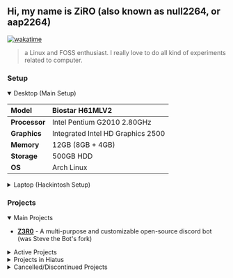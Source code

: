 ## Hi, my name is ZiRO (also known as null2264, or aap2264)

[![wakatime](https://wakatime.com/badge/user/e3f91dd5-c937-4d7d-98f5-f2282e7bfb16.svg)](https://wakatime.com/@e3f91dd5-c937-4d7d-98f5-f2282e7bfb16)

> a Linux and FOSS enthusiast. I really love to do all kind of experiments related to computer.

### Setup
<details open><summary>Desktop (Main Setup)</summary>

|**Model**| Biostar H61MLV2 |
|:-|:-|
|**Processor**| Intel Pentium G2010 2.80GHz |
|**Graphics**| Integrated Intel HD Graphics 2500 |
|**Memory**| 12GB (8GB + 4GB) |
|**Storage**| 500GB HDD |
|**OS**| Arch Linux |

</details>

<details><summary>Laptop (Hackintosh Setup)</summary>

|**Model**| Lenovo ThinkPad L460 |
|:-|:-|
|**Processor**| Intel Core i5-6300U 2.50GHz / 3.00GHz |
|**Graphics**| Integrated Intel HD Graphics 520 |
|**Memory**| 8GB |
|**Storage**| 256 SSD |
|**OS**| macOS Monterey (v12.5.1 - OCv0.8.3) |

</details>

### Projects

<details open><summary>Main Projects</summary>

- **[Z3R0](https://github.com/ZiRO-Bot/ziBot)** - A multi-purpose and customizable open-source discord bot (was Steve the Bot's fork)

</details>

<details><summary>Active Projects</summary>

- **[Dotfiles](https://github.com/null2264/dotfiles)** - Collection of my Configuration file
- **[zi-Dark](https://github.com/null2264/Zi-Dark)** - Custom CSS/Theme that use zi colorscheme (my custom colorscheme)
- **[imagemanip](https://github.com/null2264/imagemanip)** - Fun experiment with python's PIL
- **[CobbleGen](https://github.com/null2264/CobbleGen)** - A fabric mod that allows you to customize/randomize cobblestone generator
- **[Structure World: Revived](https://github.com/null2264/structure-world)** - A small fabric mod that lets you generate a void world with a custom structure placed on it
- And more other small project...

</details>

<details><summary>Projects in Hiatus</summary>

- **[SkinCan](https://github.com/SkinCanOrg/SkinCan)** - A libre skin cancer detection app (made for Bangkit 2022)
- **[Z3R0](https://github.com/ZiRO-Bot/ziBot)** - A multi-purpose and customizable open-source discord bot (was Steve the Bot's fork)
- **[ziTV *formerly IPTV Playlist*](https://github.com/null2264/ziTV)** - Collection of IPTV Channels
- **[speedrun.py](https://github.com/null2264/speedrun.py)** - An asynchronous API wrapper for speedrun.com

</details>

<details><summary>Cancelled/Discontinued Projects</summary>
  
- **[Faithful BE](https://github.com/null2264/Faithful-BE)** - Bedrock Port for Faithful 32x ( **PRIVATED**, can't redistribute textures due to XMrVizzy/Kraineff Faithful's licensing. [**Check out new and real faithful instead!**](https://faithfulpack.net/) )
- **[i18n](https://github.com/null2264/i18n)** - Experimental Internationalization System
- **[ziLauncher](https://github.com/null2264/Project-MC-Launcher)** - MultiMC fork but can be used without Premium account

</details>
